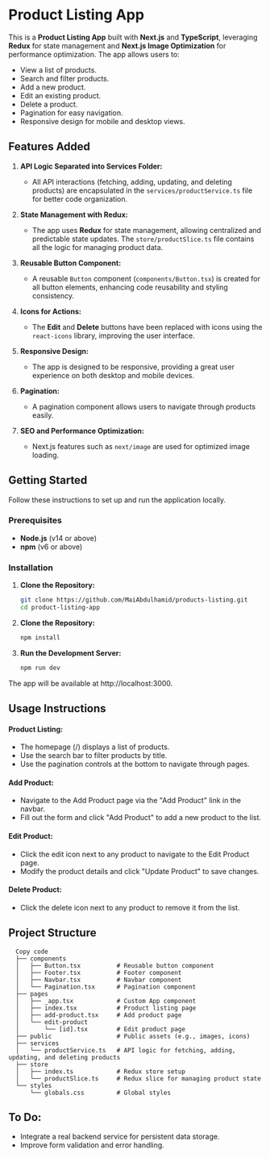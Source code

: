 # Product Listing App

This is a **Product Listing App** built with **Next.js** and **TypeScript**, leveraging **Redux** for state management and **Next.js Image Optimization** for performance optimization. The app allows users to:

- View a list of products.
- Search and filter products.
- Add a new product.
- Edit an existing product.
- Delete a product.
- Pagination for easy navigation.
- Responsive design for mobile and desktop views.

## **Features Added**

1. **API Logic Separated into Services Folder:**
   - All API interactions (fetching, adding, updating, and deleting products) are encapsulated in the `services/productService.ts` file for better code organization.

2. **State Management with Redux:**
   - The app uses **Redux** for state management, allowing centralized and predictable state updates. The `store/productSlice.ts` file contains all the logic for managing product data.

3. **Reusable Button Component:**
   - A reusable `Button` component (`components/Button.tsx`) is created for all button elements, enhancing code reusability and styling consistency.

4. **Icons for Actions:**
   - The **Edit** and **Delete** buttons have been replaced with icons using the `react-icons` library, improving the user interface.

5. **Responsive Design:**
   - The app is designed to be responsive, providing a great user experience on both desktop and mobile devices.

6. **Pagination:**
   - A pagination component allows users to navigate through products easily.

7. **SEO and Performance Optimization:**
   - Next.js features such as `next/image` are used for optimized image loading.

## **Getting Started**

Follow these instructions to set up and run the application locally.

### **Prerequisites**

- **Node.js** (v14 or above)
- **npm** (v6 or above)

### **Installation**

1. **Clone the Repository:**

   ```bash
   git clone https://github.com/MaiAbdulhamid/products-listing.git
   cd product-listing-app

2. **Clone the Repository:**

   ```bash
   npm install

3. **Run the Development Server:**
   ```bash
   npm run dev

The app will be available at http://localhost:3000.

## **Usage Instructions**
#### Product Listing:
- The homepage (/) displays a list of products.
- Use the search bar to filter products by title.
- Use the pagination controls at the bottom to navigate through pages.
#### Add Product:
- Navigate to the Add Product page via the "Add Product" link in the navbar.
- Fill out the form and click "Add Product" to add a new product to the list.
#### Edit Product:
- Click the edit icon next to any product to navigate to the Edit Product page.
- Modify the product details and click "Update Product" to save changes.
#### Delete Product:
- Click the delete icon next to any product to remove it from the list.

## Project Structure
```plaintext
  Copy code
  ├── components
  │   ├── Button.tsx          # Reusable button component
  │   ├── Footer.tsx          # Footer component
  │   ├── Navbar.tsx          # Navbar component
  │   └── Pagination.tsx      # Pagination component
  ├── pages
  │   ├── _app.tsx            # Custom App component
  │   ├── index.tsx           # Product listing page
  │   ├── add-product.tsx     # Add product page
  │   └── edit-product
  │       └── [id].tsx        # Edit product page
  ├── public                  # Public assets (e.g., images, icons)
  ├── services
  │   └── productService.ts   # API logic for fetching, adding, updating, and deleting products
  ├── store
  │   ├── index.ts            # Redux store setup
  │   └── productSlice.ts     # Redux slice for managing product state
  └── styles
      └── globals.css         # Global styles

```

## To Do:
- Integrate a real backend service for persistent data storage.
- Improve form validation and error handling.
